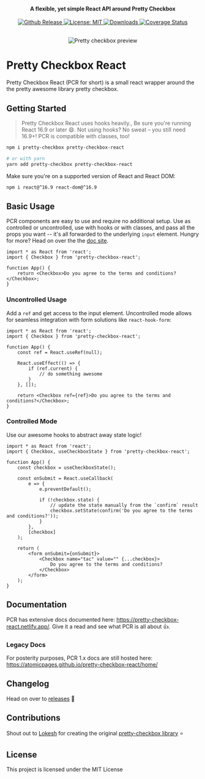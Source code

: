 <h4 align="center">A flexible, yet simple React API around Pretty Checkbox</h4>

<p align="center">
 <a href="https://github.com/atomicpages/pretty-checkbox-react/releases">
    <img src="https://img.shields.io/github/release/atomicpages/pretty-checkbox-react.svg?style=flat-square&colorA=8033b0&colorB=75b7dd" alt="Github Release">
  </a>
   <a href="https://github.com/atomicpages/pretty-checkbox-react/blob/master/LICENSE">
    <img alt="License: MIT" src="https://img.shields.io/github/license/atomicpages/pretty-checkbox-react.svg?style=flat-square">
  </a>
  <a href="https://www.npmjs.com/package/pretty-checkbox-react" target="_blank" rel="nofollow noreferred noopener">
    <img src="https://img.shields.io/npm/dm/pretty-checkbox-react.svg?style=flat-square" alt="Downloads">
  </a>
  <a href='https://coveralls.io/github/atomicpages/pretty-checkbox-react?branch=master' target="_blank" rel="nofollow noreferred noopener">
    <img alt="Coverage Status" src="https://img.shields.io/coveralls/github/atomicpages/pretty-checkbox-react/master.svg?style=flat-square">
  </a>
</p>
<br>

<div align="center">
    <img src="preview.gif" alt="Pretty checkbox preview" />
</div>

# Pretty Checkbox React

Pretty Checkbox React (PCR for short) is a small react wrapper around the the pretty awesome library pretty checkbox.

## Getting Started

> Pretty Checkbox React uses hooks heavily., Be sure you're running React 16.9 or later :smile:. Not using hooks? No sweat &ndash; you still need 16.9+! PCR is compatible with classes, too!

```sh
npm i pretty-checkbox pretty-checkbox-react

# or with yarn
yarn add pretty-checkbox pretty-checkbox-react
```

Make sure you're on a supported version of React and React DOM:

```sh
npm i react@^16.9 react-dom@^16.9
```

## Basic Usage

PCR components are easy to use and require no additional setup. Use as controlled or uncontrolled, use with hooks or with classes, and pass all the props you want -- it's all forwarded to the underlying `input` element. Hungry for more? Head on over the the [doc site](https://pretty-checkbox-react.netlify.app/).

```tsx
import * as React from 'react';
import { Checkbox } from 'pretty-checkbox-react';

function App() {
    return <Checkbox>Do you agree to the terms and conditions?</Checkbox>;
}
```

### Uncontrolled Usage

Add a `ref` and get access to the input element. Uncontrolled mode allows for seamless integration with form solutions like `react-hook-form`:

```tsx
import * as React from 'react';
import { Checkbox } from 'pretty-checkbox-react';

function App() {
    const ref = React.useRef(null);

    React.useEffect(() => {
        if (ref.current) {
            // do something awesome
        }
    }, []);

    return <Checkbox ref={ref}>Do you agree to the terms and conditions?</Checkbox>;
}
```

### Controlled Mode

Use our awesome hooks to abstract away state logic!

```tsx
import * as React from 'react';
import { Checkbox, useCheckboxState } from 'pretty-checkbox-react';

function App() {
    const checkbox = useCheckboxState();

    const onSubmit = React.useCallback(
        e => {
            e.preventDefault();

            if (!checkbox.state) {
                // update the state manually from the `confirm` result
                checkbox.setState(confirm('Do you agree to the terms and conditions?'));
            }
        },
        [checkbox]
    );

    return (
        <form onSubmit={onSubmit}>
            <Checkbox name="tac" value="" {...checkbox}>
                Do you agree to the terms and conditions?
            </Checkbox>
        </form>
    );
}
```

## Documentation

PCR has extensive docs documented here: https://pretty-checkbox-react.netlify.app/. Give it a read and see what PCR is all about :+1:.

### Legacy Docs

For posterity purposes, PCR 1.x docs are still hosted here: https://atomicpages.github.io/pretty-checkbox-react/home/

## Changelog

Head on over to [releases](https://github.com/atomicpages/pretty-checkbox-react/releases) :tada:

## Contributions

Shout out to [Lokesh](https://github.com/lokesh-coder) for creating the original [pretty-checkbox library](https://github.com/lokesh-coder/pretty-checkbox) :star:

## License

This project is licensed under the MIT License
